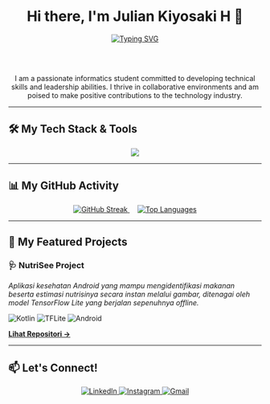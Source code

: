 <div align="center">

# Hi there, I'm Julian Kiyosaki H 👋

<a href="https://git.io/typing-svg"><img src="https://readme-typing-svg.herokuapp.com?font=Fira+Code&size=25&pause=1000&color=00BFFF&center=true&vCenter=true&width=435&lines=Informatics+Student;Passionate+Programmer;Data+Analysis+Enthusiast" alt="Typing SVG" /></a>

<br/>
<br/>

<p>I am a passionate informatics student committed to developing technical skills and leadership abilities. I thrive in collaborative environments and am poised to make positive contributions to the technology industry.</p>

</div>

---

## 🛠️ My Tech Stack & Tools

<p align="center">
  <a href="https://skillicons.dev">
    <img src="https://skillicons.dev/icons?i=kotlin,python,java,pandas,numpy,mysql,postman,docker,github&perline=5" />
  </a>
</p>

---

## 📊 My GitHub Activity

<p align="center">
  <a href="https://github.com/JulianKiyosaki">
    <img src="https://github-readme-streak-stats.herokuapp.com/?user=JulianKiyosaki&theme=tokyonight&hide_border=true" alt="GitHub Streak" />
  </a>
  &nbsp;&nbsp;&nbsp; <a href="https://github.com/JulianKiyosaki">
    <img src="https://github-readme-stats.vercel.app/api/top-langs/?username=JulianKiyosaki&layout=compact&theme=tokyonight&hide_border=true" alt="Top Languages" />
  </a>
</p>

---

## 🚀 My Featured Projects

### 🩺 NutriSee Project
*Aplikasi kesehatan Android yang mampu mengidentifikasi makanan beserta estimasi nutrisinya secara instan melalui gambar, ditenagai oleh model TensorFlow Lite yang berjalan sepenuhnya offline.*
<p>
  <img src="https://img.shields.io/badge/Kotlin-0095D5?style=for-the-badge&logo=kotlin&logoColor=white" alt="Kotlin"/>
  <img src="https://img.shields.io/badge/TensorFlow_Lite-FF6F00?style=for-the-badge&logo=tensorflow&logoColor=white" alt="TFLite"/>
  <img src="https://img.shields.io/badge/Android-3DDC84?style=for-the-badge&logo=android&logoColor=white" alt="Android"/>
</p>
<a href="https://github.com/JulianKiyosaki/NutriSeeApp"><strong>Lihat Repositori &rarr;</strong></a>

<br/>

---

## 📫 Let's Connect!

<p align="center">
  <a href="https://www.linkedin.com/in/julian-kiyosaki-hananta-b74394179" target="_blank">
    <img src="https://img.shields.io/badge/LinkedIn-0A66C2?style=for-the-badge&logo=linkedin&logoColor=white" alt="LinkedIn"/>
  </a>
  <a href="https://www.instagram.com/kiyosaki.h/" target="_blank">
    <img src="https://img.shields.io/badge/Instagram-E4405F?style=for-the-badge&logo=instagram&logoColor=white" alt="Instagram"/>
  </a>
  <a href="mailto:kiyosaki10@gmail.com">
    <img src="https://img.shields.io/badge/Gmail-EA4335?style=for-the-badge&logo=gmail&logoColor=white" alt="Gmail"/>
  </a>
</p>
